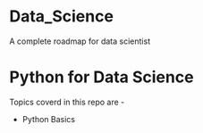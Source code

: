 # Data_Science
A complete roadmap for data scientist 

# Python for Data Science
Topics coverd in this repo are -

* Python Basics
